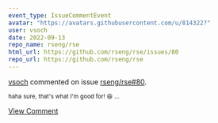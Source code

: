 ```yaml
---
event_type: IssueCommentEvent
avatar: "https://avatars.githubusercontent.com/u/814322?"
user: vsoch
date: 2022-09-13
repo_name: rseng/rse
html_url: https://github.com/rseng/rse/issues/80
repo_url: https://github.com/rseng/rse
---
```


<a href='https://github.com/vsoch' target='_blank'>vsoch</a> commented on issue <a href='https://github.com/rseng/rse/issues/80' target='_blank'>rseng/rse#80</a>.

<small>haha sure, that's what I'm good for! :laughing: ...</small>

<a href='https://github.com/rseng/rse/issues/80' target='_blank'>View Comment</a>